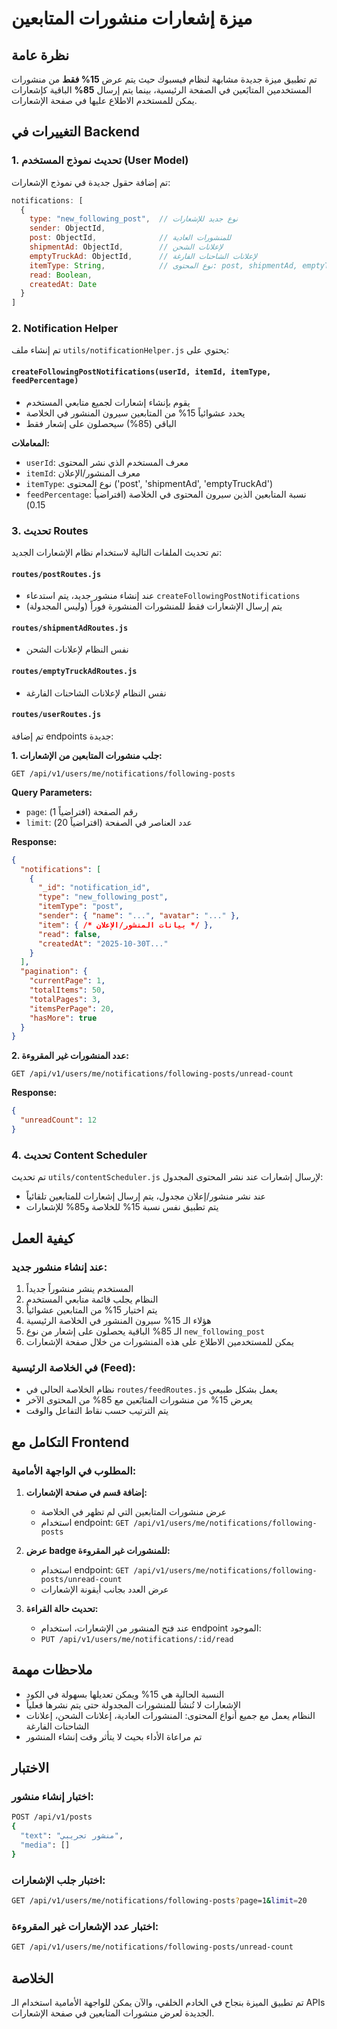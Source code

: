 # ميزة إشعارات منشورات المتابعين

## نظرة عامة

تم تطبيق ميزة جديدة مشابهة لنظام فيسبوك حيث يتم عرض **15% فقط** من منشورات المستخدمين المتابَعين في الصفحة الرئيسية، بينما يتم إرسال **85%** الباقية كإشعارات يمكن للمستخدم الاطلاع عليها في صفحة الإشعارات.

## التغييرات في Backend

### 1. تحديث نموذج المستخدم (User Model)

تم إضافة حقول جديدة في نموذج الإشعارات:

```javascript
notifications: [
  {
    type: "new_following_post",  // نوع جديد للإشعارات
    sender: ObjectId,
    post: ObjectId,              // للمنشورات العادية
    shipmentAd: ObjectId,        // لإعلانات الشحن
    emptyTruckAd: ObjectId,      // لإعلانات الشاحنات الفارغة
    itemType: String,            // نوع المحتوى: post, shipmentAd, emptyTruckAd
    read: Boolean,
    createdAt: Date
  }
]
```

### 2. Notification Helper

تم إنشاء ملف `utils/notificationHelper.js` يحتوي على:

#### `createFollowingPostNotifications(userId, itemId, itemType, feedPercentage)`

- يقوم بإنشاء إشعارات لجميع متابعي المستخدم
- يحدد عشوائياً 15% من المتابعين سيرون المنشور في الخلاصة
- الباقي (85%) سيحصلون على إشعار فقط

**المعاملات:**
- `userId`: معرف المستخدم الذي نشر المحتوى
- `itemId`: معرف المنشور/الإعلان
- `itemType`: نوع المحتوى ('post', 'shipmentAd', 'emptyTruckAd')
- `feedPercentage`: نسبة المتابعين الذين سيرون المحتوى في الخلاصة (افتراضياً 0.15)

### 3. تحديث Routes

تم تحديث الملفات التالية لاستخدام نظام الإشعارات الجديد:

#### `routes/postRoutes.js`
- عند إنشاء منشور جديد، يتم استدعاء `createFollowingPostNotifications`
- يتم إرسال الإشعارات فقط للمنشورات المنشورة فوراً (وليس المجدولة)

#### `routes/shipmentAdRoutes.js`
- نفس النظام لإعلانات الشحن

#### `routes/emptyTruckAdRoutes.js`
- نفس النظام لإعلانات الشاحنات الفارغة

#### `routes/userRoutes.js`
تم إضافة endpoints جديدة:

**1. جلب منشورات المتابعين من الإشعارات:**
```
GET /api/v1/users/me/notifications/following-posts
```

**Query Parameters:**
- `page`: رقم الصفحة (افتراضياً 1)
- `limit`: عدد العناصر في الصفحة (افتراضياً 20)

**Response:**
```json
{
  "notifications": [
    {
      "_id": "notification_id",
      "type": "new_following_post",
      "itemType": "post",
      "sender": { "name": "...", "avatar": "..." },
      "item": { /* بيانات المنشور/الإعلان */ },
      "read": false,
      "createdAt": "2025-10-30T..."
    }
  ],
  "pagination": {
    "currentPage": 1,
    "totalItems": 50,
    "totalPages": 3,
    "itemsPerPage": 20,
    "hasMore": true
  }
}
```

**2. عدد المنشورات غير المقروءة:**
```
GET /api/v1/users/me/notifications/following-posts/unread-count
```

**Response:**
```json
{
  "unreadCount": 12
}
```

### 4. تحديث Content Scheduler

تم تحديث `utils/contentScheduler.js` لإرسال إشعارات عند نشر المحتوى المجدول:
- عند نشر منشور/إعلان مجدول، يتم إرسال إشعارات للمتابعين تلقائياً
- يتم تطبيق نفس نسبة 15% للخلاصة و85% للإشعارات

## كيفية العمل

### عند إنشاء منشور جديد:

1. المستخدم ينشر منشوراً جديداً
2. النظام يجلب قائمة متابعي المستخدم
3. يتم اختيار 15% من المتابعين عشوائياً
4. هؤلاء الـ 15% سيرون المنشور في الخلاصة الرئيسية
5. الـ 85% الباقية يحصلون على إشعار من نوع `new_following_post`
6. يمكن للمستخدمين الاطلاع على هذه المنشورات من خلال صفحة الإشعارات

### في الخلاصة الرئيسية (Feed):

- نظام الخلاصة الحالي في `routes/feedRoutes.js` يعمل بشكل طبيعي
- يعرض 15% من منشورات المتابَعين مع 85% من المحتوى الآخر
- يتم الترتيب حسب نقاط التفاعل والوقت

## التكامل مع Frontend

### المطلوب في الواجهة الأمامية:

1. **إضافة قسم في صفحة الإشعارات:**
   - عرض منشورات المتابعين التي لم تظهر في الخلاصة
   - استخدام endpoint: `GET /api/v1/users/me/notifications/following-posts`

2. **عرض badge للمنشورات غير المقروءة:**
   - استخدام endpoint: `GET /api/v1/users/me/notifications/following-posts/unread-count`
   - عرض العدد بجانب أيقونة الإشعارات

3. **تحديث حالة القراءة:**
   - عند فتح المنشور من الإشعارات، استخدام endpoint الموجود:
   - `PUT /api/v1/users/me/notifications/:id/read`

## ملاحظات مهمة

- النسبة الحالية هي 15% ويمكن تعديلها بسهولة في الكود
- الإشعارات لا تُنشأ للمنشورات المجدولة حتى يتم نشرها فعلياً
- النظام يعمل مع جميع أنواع المحتوى: المنشورات العادية، إعلانات الشحن، إعلانات الشاحنات الفارغة
- تم مراعاة الأداء بحيث لا يتأثر وقت إنشاء المنشور

## الاختبار

### اختبار إنشاء منشور:
```bash
POST /api/v1/posts
{
  "text": "منشور تجريبي",
  "media": []
}
```

### اختبار جلب الإشعارات:
```bash
GET /api/v1/users/me/notifications/following-posts?page=1&limit=20
```

### اختبار عدد الإشعارات غير المقروءة:
```bash
GET /api/v1/users/me/notifications/following-posts/unread-count
```

## الخلاصة

تم تطبيق الميزة بنجاح في الخادم الخلفي، والآن يمكن للواجهة الأمامية استخدام الـ APIs الجديدة لعرض منشورات المتابعين في صفحة الإشعارات.

